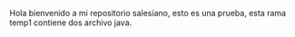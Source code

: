 Hola bienvenido a mi repositorio salesiano, 
esto es una prueba, esta rama temp1 contiene dos archivo java.
